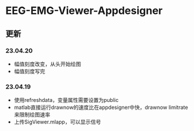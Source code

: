 # EEG-EMG-Viewer-Appdesigner
## 更新
### 23.04.20
- 幅值刻度改变，从头开始绘图
- 幅值刻度写完

### 23.04.19
- 使用refreshdata，变量属性需要设置为public
- matlab直接运行drawnow的速度比在appdesigner中快，drawnow limitrate来限制绘图速率
- 上传SigViewer.mlapp，可以显示信号
